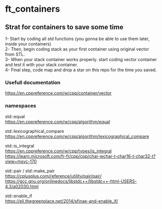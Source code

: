 # ft_containers
  
## Strat for containers to save some time  
1- Start by coding all std functions (you gonna be able to use them later, inside your containers)  
2- Then, begin coding stack as your first container using original vector from STL.  
3- When your stack container works properly. start coding vector container and test it with your stack container.  
4- Final step, code map and drop a star on this repo for the time you saved.    

### Usefull documentation  
https://en.cppreference.com/w/cpp/container/vector  

### namespaces  
  
std::equal  
https://en.cppreference.com/w/cpp/algorithm/equal  
  
std::lexicographical_compare  
https://en.cppreference.com/w/cpp/algorithm/lexicographical_compare  
  
std::is_integral  
https://en.cppreference.com/w/cpp/types/is_integral  
https://learn.microsoft.com/fr-fr/cpp/cpp/char-wchar-t-char16-t-char32-t?view=msvc-170  
  
std::pair / std::make_pair  
https://cplusplus.com/reference/utility/pair/pair/  
https://gcc.gnu.org/onlinedocs/libstdc++/libstdc++-html-USERS-4.3/a02030.html  
  
std::enable_if  
https://eli.thegreenplace.net/2014/sfinae-and-enable_if/  
